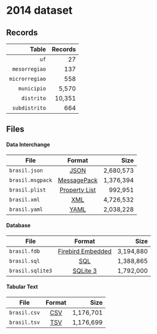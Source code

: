 # 2014 dataset

## Records

|          Table | Records |
| --------------:| -------:|
|           `uf` |      27 |
|  `mesorregiao` |     137 |
| `microrregiao` |     558 |
|    `municipio` |   5,570 |
|     `distrito` |  10,351 |
|  `subdistrito` |     664 |

## Files

#### Data Interchange

| File             | Format                                                       |      Size |
| ---------------- |:------------------------------------------------------------:| ---------:|
| `brasil.json`    | [JSON](https://en.wikipedia.org/wiki/JSON)                   | 2,680,573 |
| `brasil.msgpack` | [MessagePack](https://en.wikipedia.org/wiki/MessagePack)     | 1,376,394 |
| `brasil.plist`   | [Property List](https://en.wikipedia.org/wiki/Property_list) |   992,951 |
| `brasil.xml`     | [XML](https://en.wikipedia.org/wiki/XML)                     | 4,726,532 |
| `brasil.yaml`    | [YAML](https://en.wikipedia.org/wiki/YAML)                   | 2,038,228 |

#### Database

| File             | Format                                                                                 |      Size |
| ---------------- |:--------------------------------------------------------------------------------------:| ---------:|
| `brasil.fdb`     | [Firebird Embedded](https://en.wikipedia.org/wiki/Embedded_database#Firebird_Embedded) | 3,194,880 |
| `brasil.sql`     | [SQL](https://en.wikipedia.org/wiki/SQL)                                               | 1,388,865 |
| `brasil.sqlite3` | [SQLite 3](https://en.wikipedia.org/wiki/SQLite)                                       | 1,792,000 |

#### Tabular Text

| File         | Format                                                      |      Size |
| ------------ |:-----------------------------------------------------------:| ---------:|
| `brasil.csv` | [CSV](https://en.wikipedia.org/wiki/Comma-separated_values) | 1,176,701 |
| `brasil.tsv` | [TSV](https://en.wikipedia.org/wiki/Tab-separated_values)   | 1,176,699 |
